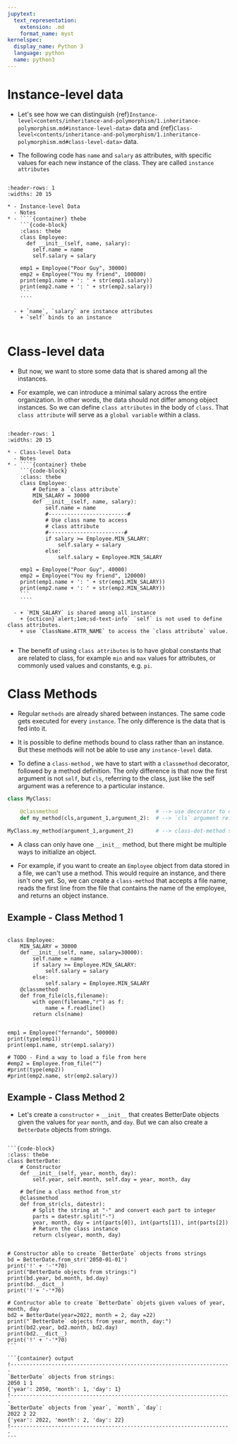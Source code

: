 ```yaml
---
jupytext:
  text_representation:
    extension: .md
    format_name: myst
kernelspec:
  display_name: Python 3
  language: python
  name: python3
---
```



# Instance-level data

+ Let's see how we can distinguish {ref}`Instance-level<contents/inheritance-and-polymorphism/1.inheritance-polymorphism.md#instance-level-data>`
data and {ref}`Class-level<contents/inheritance-and-polymorphism/1.inheritance-polymorphism.md#class-level-data>` data.

+ The following code has `name` and `salary` as attributes, with specific values for each new instance of the class.
They are called `instance attributes`

```{thebe-button} 
```

``````{list-table}
:header-rows: 1
:widths: 20 15

* - Instance-level Data
  - Notes
* - ````{container} thebe
    ```{code-block}
    :class: thebe 
    class Employee:
      def __init__(self, name, salary):
        self.name = name
        self.salary = salary
    
    emp1 = Employee("Poor Guy", 30000)
    emp2 = Employee("You my friend", 100000) 
    print(emp1.name + ': ' + str(emp1.salary))
    print(emp2.name + ': ' + str(emp2.salary))
    ```
    ````
    
  - + `name`, `salary` are instance attributes
    + `self` binds to an instance 
    
``````

# Class-level data

+ But now, we want to store some data that is shared among all the instances. 

+ For example, we can introduce a minimal salary across the entire organization. In other words,
the data should not differ among object instances. So we can define `class attributes` in the 
body of `class`. That `class attribute` will serve as a `global variable` within a class.


```{thebe-button} 
```

``````{list-table}
:header-rows: 1
:widths: 20 15

* - Class-level Data
  - Notes
* - ````{container} thebe
    ```{code-block}
    :class: thebe 
    class Employee:
        # Define a `class attribute`
        MIN_SALARY = 30000
        def __init__(self, name, salary):
            self.name = name
            #-------------------------#
            # Use class name to access 
            # class attribute
            #------------------------#
            if salary >= Employee.MIN_SALARY:
                self.salary = salary
            else:
                self.salary = Employee.MIN_SALARY
    
    emp1 = Employee("Poor Guy", 40000)
    emp2 = Employee("You my friend", 120000) 
    print(emp1.name + ': ' + str(emp1.MIN_SALARY))
    print(emp2.name + ': ' + str(emp2.MIN_SALARY))
    ```
    ````
    
  - + `MIN_SALARY` is shared among all instance 
    + {octicon}`alert;1em;sd-text-info` `self` is not used to define class attributes.
    + use `ClassName.ATTR_NAME` to access the `class attribute` value.
    
``````

+ The benefit of using `class attributes` is to have global constants that are related to class,
for example `min` and `max` values for attributes, or commonly used values and constants, e.g. `pi`. 


# Class Methods

+ Regular `methods` are already shared between instances. The same code gets executed for every `instance`.
The only difference is the data that is fed into it. 

+ It is possible to define methods bound to class rather than an instance. But these methods will not 
be able to use any `instance-level` data.

+ To define a `class-method` , we have to start with a `classmethod` decorator, followed by a method definition. The only
difference is that now the first argument is not `self`, but `cls`, referring to the class, just like the self argument
was a reference to a particular instance.  


```python
class MyClass:
    
    @classmethod                               # --> use decorator to declare a class method
    def my_method(cls,argument_1,argument_2):  # --> `cls` argument refers to the class

MyClass.my_method(argument_1,argument_2)       # --> class-dot-method syntax
```

+ A class can only have one `__init__` method, but there might be multiple ways to initialize an object. 

+ For example, if you want to create an `Employee` object from data stored in a file, we can't use a method. This would
require an instance, and there isn't one yet. So, we can create a `class-method` that accepts a file name, reads the first
line from the file that contains the name of the employee, and returns an object instance.

## Example - Class Method 1
```{code-cell} python3

class Employee:
    MIN_SALARY = 30000
    def __init__(self, name, salary=30000):
        self.name = name
        if salary >= Employee.MIN_SALARY:
            self.salary = salary
        else:
            self.salary = Employee.MIN_SALARY
    @classmethod
    def from_file(cls,filename):
        with open(filename,"r") as f:
            name = f.readline()
        return cls(name)


emp1 = Employee("fernando", 500000)
print(type(emp1))
print(emp1.name, str(emp1.salary))

# TODO - Find a way to load a file from here
#emp2 = Employee.from_file("")
#print(type(emp2))
#print(emp2.name, str(emp2.salary))

```


## Example - Class Method 2

+ Let's create a `constructor` = `__init__` that creates BetterDate objects given the values for `year`
`month`, and `day`. But we can also create a `BetterDate` objects from strings.

```{thebe-button} 
```

````{container} thebe
```{code-block}
:class: thebe 
class BetterDate:
    # Constructor
    def __init__(self, year, month, day):
        self.year, self.month, self.day = year, month, day

    # Define a class method from_str
    @classmethod
    def from_str(cls, datestr):
        # Split the string at "-" and convert each part to integer
        parts = datestr.split("-")
        year, month, day = int(parts[0]), int(parts[1]), int(parts[2])
        # Return the class instance
        return cls(year, month, day)


# Constructor able to create `BetterDate` objects froms strings
bd = BetterDate.from_str('2050-01-01')
print('!' + '-'*70)
print("BetterDate objects from strings:")
print(bd.year, bd.month, bd.day)
print(bd.__dict__)
print('!'+ '-'*70)

# Contructor able to create `BetterDate` objets given values of year, month, day
bd2 = BetterDate(year=2022, month = 2, day =22)
print("`BetterDate` objects from year, month, day:")
print(bd2.year, bd2.month, bd2.day)
print(bd2.__dict__)
print('!' + '-'*70)
```

```{container} output
!----------------------------------------------------------------------  
`BetterDate` objects from strings:  
2050 1 1  
{'year': 2050, 'month': 1, 'day': 1}  
!----------------------------------------------------------------------  
`BetterDate` objects from `year`, `month`, `day`:  
2022 2 22  
{'year': 2022, 'month': 2, 'day': 22}  
!----------------------------------------------------------------------  
```
````


